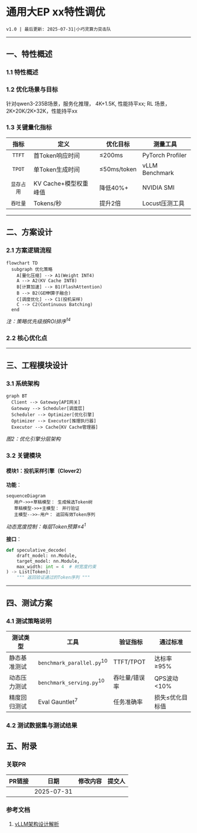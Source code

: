 # 通用大EP xx特性调优

`v1.0 | 最后更新: 2025-07-31|小巧灵算力突击队`  

---

## 一、特性概述
### 1.1 特性概述
### 1.2 优化场景与目标
针对qwen3-235B场景，服务化推理， 4K+1.5K,  性能持平xx; RL 场景， 2K+20K/2K+32K，性能持平xx

### 1.3 关键量化指标
|  **指标**  | **定义**              | **优化目标** | 测量工具         |
| :--------: | --------------------- | ------------ | ---------------- |
|   `TTFT`   | 首Token响应时间       | ≤200ms       | PyTorch Profiler |
|   `TPOT`   | 单Token生成时间       | ≤50ms/token  | vLLM Benchmark   |
| `显存占用` | KV Cache+模型权重峰值 | 降低40%+     | NVIDIA SMI       |
|  `吞吐量`  | Tokens/秒             | 提升2倍      | Locust压测工具   |

---

## 二、方案设计
### 2.1 方案逻辑流程
```mermaid
flowchart TD
  subgraph 优化策略
    A[量化压缩] --> A1(Weight INT4)
    A --> A2(KV Cache INT8)
    B[计算加速] --> B1(FlashAttention)
    B --> B2(GEMM算子融合)
    C[调度优化] --> C1(投机采样)
    C --> C2(Continuous Batching)
  end
```
*注：策略优先级按ROI排序<sup>1</sup><sup>4</sup>*

### 2.2 核心优化点
---

## 三、工程模块设计
### 3.1 系统架构
```mermaid
graph BT
  Client --> Gateway[API网关]
  Gateway --> Scheduler[调度层]
  Scheduler --> Optimizer[优化引擎]
  Optimizer --> Executor[推理执行器]
  Executor --> Cache[KV Cache管理器]
```
*图2：优化引擎分层架构*

### 3.2 关键模块
#### 模块1：投机采样引擎（Clover2）
**功能**：  
```mermaid
sequenceDiagram
   用户->>+草稿模型： 生成候选Token树
   草稿模型->>+主模型： 并行验证
   主模型-->>-用户： 返回有效Token序列
```
*动态宽度控制：每层Token预算≤4<sup>1</sup>*

**接口**：
```python
def speculative_decode(
    draft_model: nn.Module, 
    target_model: nn.Module,
    max_width: int = 4  # 树宽度约束
) -> List[Token]:
    """ 返回验证通过的Token序列 """
```

---

## 四、测试方案
### 4.1 测试策略说明
| **测试类型** | 工具                                 | 验证指标      | 通过标准        |
| ------------ | ------------------------------------ | ------------- | --------------- |
| 静态基准测试 | `benchmark_parallel.py`<sup>10</sup> | TTFT/TPOT     | 达标率≥95%      |
| 动态压力测试 | `benchmark_serving.py`<sup>10</sup>  | 吞吐量/错误率 | QPS波动<10%     |
| 精度回归测试 | Eval Gauntlet<sup>7</sup>            | 任务准确率    | 损失≤优化目标值 |

### 4.2 测试数据集与测试结果


## 五、附录
### 关联PR
| PR链接 | 日期       | 修改内容 | 提交人   |
| ---- | ---------- | -------- | -------- |
| | 2025-07-31 |     |  |

### 参考文档
1. [vLLM架构设计解析](search_result#4)  